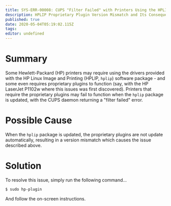 ```yaml
---
title: SYS-ERR-00008: CUPS "Filter Failed" with Printers Using the HPLIP Driver
description: HPLIP Proprietary Plugin Version Mismatch and Its Consequence
published: true
date: 2020-05-04T05:19:02.115Z
tags: 
editor: undefined
---
```


# Summary

Some Hewlett-Packard (HP) printers may require using the drivers provided with the HP Linux Image and Printing (HPLIP, `hplip`) software package - and some even requires proprietary plugins to function (say, with the HP LaserJet P1102w where this issues was first discovered). Printers that require the proprietary plugins may fail to function when the `hplip` package is updated, with the CUPS daemon returning a "filter failed" error.

# Possible Cause

When the `hplip` package is updated, the proprietary plugins are not update automatically, resulting in a version mismatch which causes the issue described above.

# Solution

To resolve this issue, simply run the following command...

```
$ sudo hp-plugin
```

And follow the on-screen instructions.